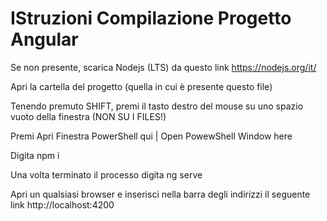 
# IStruzioni Compilazione Progetto Angular

Se non presente, scarica Nodejs (LTS) da questo link https://nodejs.org/it/

Apri la cartella del progetto (quella in cui è presente questo file)

Tenendo premuto SHIFT, premi il tasto destro del mouse su uno spazio vuoto della finestra (NON SU I FILES!)

Premi Apri Finestra PowerShell qui | Open PowewShell Window here

Digita npm i

Una volta terminato il processo digita ng serve

Apri un qualsiasi browser e inserisci nella barra degli indirizzi il seguente link http://localhost:4200
